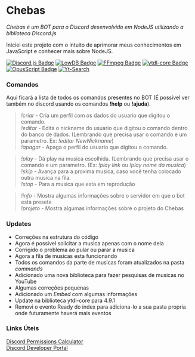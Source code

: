 # Chebas

_Chebas é um BOT para o Discord desenvolvido em NodeJS utilizando a biblioteca Discord.js_  

Iniciei este projeto com o intuito de aprimorar meus conhecimentos em JavaScript e conhecer mais sobre NodeJS.

[![Discord.js Badge](https://img.shields.io/badge/Discord.js-12.5.1-7489d2)](https://www.npmjs.com/package/discord.js)
[![LowDB Badge](https://img.shields.io/badge/Lowdb-1.0.0-blue)](https://www.npmjs.com/package/lowdb)
[![FFmpeg Badge](https://img.shields.io/badge/FFmpeg--static-4.3.0-green)](https://www.npmjs.com/package/ffmpeg-static)
[![ytdl-core Badge](https://img.shields.io/badge/Ytdl--Core-4.8.3-red)](https://www.npmjs.com/package/ytdl-core)
[![OpusScript Badge](https://img.shields.io/badge/OpusScript-0.0.8-lightgrey)](https://www.npmjs.com/package/opusscript)
[![Yt-Search](https://img.shields.io/badge/2.8.0-Yt--Search-%23FF1C12)](https://www.npmjs.com/package/yt-search)
### Comandos

Aqui ficará a lista de todos os comandos presentes no BOT (É possivel ver também no discord usando os comandos **!help** ou **!ajuda**).  

>*!criar* - Cria um perfil com os dados do usuario que digitou o comando.  
>*!editar* - Edita o nickname do usuario que digitou o comando dentro do banco de dados. (Lembrando que precisa usar o comando e um parametro. Ex: *!editar NewNickname*)  
>*!apagar* - Apaga o perfil do usuario que digitou o comando.  

>*!play* - Dá play na musica escolhida. (Lembrando que precisa usar o comando e um parametro. (Ex: *!play link* ou *!play nome da musica*)  
>*!skip* - Avança para a proxima musica, caso você tenha colocado outra musica na fila.  
>*!stop* - Para a musica que esta em reprodução  

>*!info* - Mostra algumas informações sobre o servidor em que o bot esta presete  
>*!projeto* - Mostra algumas informações sobre o projeto do Chebas  
### Updates

- Correções na estrutura do código  
- Agora é possivel solicitar a musica apenas com o nome dela  
- Corrigido o problema ao pular ou parar a musica  
- Agora a fila de musicas esta funcionando    
- Todos os comandos da parte de musicas foram atualizados na pasta *commands*  
- Adicionado uma nova biblioteca para fazer pesquisas de musicas no YouTube  
- Algumas correções pequenas  
- Adicionado um *Embed* com algumas informações  
- Update na biblioteca ytdl-core para 4.9.1
- Removi o evento Ready do index para adiciona-lo a sua pasta propria onde futuramente haverá mais eventos  
### Links Úteis

[Discord Permissions Calculator](https://discordapi.com/permissions.html)  
[Discord Developer Portal](https://discord.com/developers/applications)  